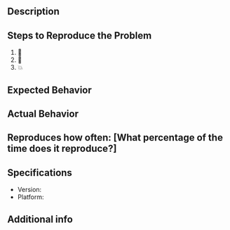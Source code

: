 ## Description


## Steps to Reproduce the Problem

  1. 🔨
  2. 🔧
  3. 💥

## Expected Behavior



## Actual Behavior


## Reproduces how often: [What percentage of the time does it reproduce?]


## Specifications

  - Version:
  - Platform:

## Additional info
